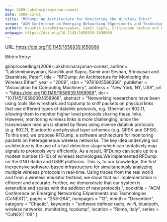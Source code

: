 ```yaml
---
key: 2009-Lakshminarayanan-conext
date: 2009-12-01
title: "RFDump: An Architecture for Monitoring the Wireless Ether"
venue: "ACM Conference on Emerging Networking EXperiments and Technologies (CoNEXT)"
authors: Kaushik Lakshminarayanan, Samir Sapra, Srinivasan Seshan and Peter Steenkiste
webpage: https://doi.org/10.1145/1658939.1658968
---
```


URL: https://doi.org/10.1145/1658939.1658968

Bibtex Entry:

@inproceedings{2009-Lakshminarayanan-conext,
    author = "Lakshminarayanan, Kaushik and Sapra, Samir and Seshan, Srinivasan and Steenkiste, Peter",
    title = "RFDump: An Architecture for Monitoring the Wireless Ether",
    year = "2009",
    isbn = "9781605586366",
    publisher = "Association for Computing Machinery",
    address = "New York, NY, USA",
    url = "https://doi.org/10.1145/1658939.1658968",
    doi = "10.1145/1658939.1658968",
    abstract = "Networking researchers have been using tools like wireshark and tcpdump to sniff packets on physical links that use different types of datalink protocols, e.g. Ethernet or 802.11, allowing them to monitor higher level protocols sharing these links. However, monitoring wireless links is more challenging, since the transmission medium is shared by flows using diverse datalink protocols (e.g. 802.11, Bluetooth) and physical layer schemes (e.g. QPSK and GFSK). To this end, we propose RFDump, a software architecture for monitoring packets on heterogeneous wireless networks. The key idea underlying our architecture is the use of a fast detection stage which can tentatively map signals to protocols very efficiently. As a result, RFDump can scale up to a modest number (5-10) of wireless technologies.We implemented RFDump on the GNU Radio and USRP platforms. This is, to our knowledge, the first inexpensive software-based infrastructure for simultaneously analyzing multiple wireless protocols in real-time. Using traces from the real world and from a wireless emulator testbed, we show that our implementation is efficient and accurate. Further, we demonstrate that our system is extensible and scales with the addition of new protocols.",
    booktitle = "ACM Conference on Emerging Networking EXperiments and Technologies (CoNEXT)",
    pages = "253–264",
    numpages = "12",
    month = "December",
    category = "Chaotic",
    keywords = "software defined radio, wi-fi, bluetooth, wireless networks, monitoring, tcpdump",
    location = "Rome, Italy",
    series = "CoNEXT '09"
}

